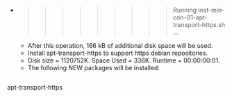 * >>>>>>>>> Running inst-min-con-01-apt-transport-https.sh ...
  * After this operation, 166 kB of additional disk space will be used.
  * Install apt-transport-https to support https debian repositories.
  * Disk size = 1120752K. Space Used = 336K. Runtime = 00:00:00:01.
  * The following NEW packages will be installed:
  ```bash
apt-transport-https
  ```
